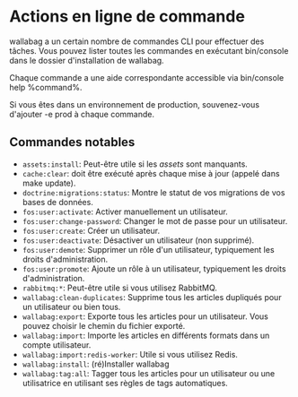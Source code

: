 # Actions en ligne de commande

wallabag a un certain nombre de commandes CLI pour effectuer des tâches.
Vous pouvez lister toutes les commandes en exécutant bin/console dans le
dossier d'installation de wallabag.

Chaque commande a une aide correspondante accessible via
bin/console help %command%.

<div class="admonition note">

Si vous êtes dans un environnement de production, souvenez-vous
d'ajouter -e prod à chaque commande.

</div>

Commandes notables
------------------

-   `assets:install`: Peut-être utile si les *assets* sont manquants.
-   `cache:clear`: doit être exécuté après chaque mise à jour (appelé
    dans make update).
-   `doctrine:migrations:status`: Montre le statut de vos migrations
    de vos bases de données.
-   `fos:user:activate`: Activer manuellement un utilisateur.
-   `fos:user:change-password`: Changer le mot de passe pour un
    utilisateur.
-   `fos:user:create`: Créer un utilisateur.
-   `fos:user:deactivate`: Désactiver un utilisateur (non supprimé).
-   `fos:user:demote`: Supprimer un rôle d'un utilisateur, typiquement
    les droits d'administration.
-   `fos:user:promote`: Ajoute un rôle à un utilisateur, typiquement
    les droits d'administration.
-   `rabbitmq:*`: Peut-être utile si vous utilisez RabbitMQ.
-   `wallabag:clean-duplicates`: Supprime tous les articles dupliqués
    pour un utilisateur ou bien tous.
-   `wallabag:export`: Exporte tous les articles pour un utilisateur.
    Vous pouvez choisir le chemin du fichier exporté.
-   `wallabag:import`: Importe les articles en différents formats dans
    un compte utilisateur.
-   `wallabag:import:redis-worker`: Utile si vous utilisez Redis.
-   `wallabag:install`: (ré)Installer wallabag
-   `wallabag:tag:all`: Tagger tous les articles pour un utilisateur
    ou une utilisatrice en utilisant ses règles de tags automatiques.
